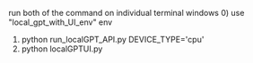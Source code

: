 run both of the command on individual terminal windows
0) use "local_gpt_with_UI_env" env
1) python run_localGPT_API.py DEVICE_TYPE='cpu'
2) python localGPTUI.py